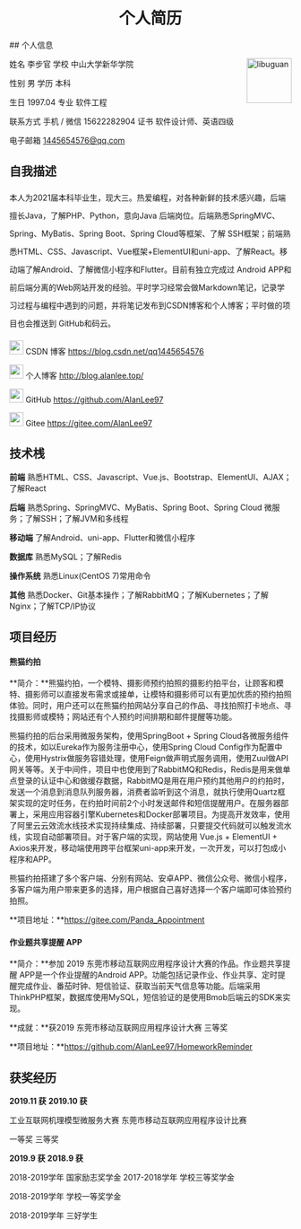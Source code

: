 <center><h1 style="border-bottom: none">个人简历</h1></center>
## 个人信息

姓名  李步官  														学校  中山大学新华学院 <img src="https://alanlee-image-bed.oss-cn-shenzhen.aliyuncs.com/assert/ziliao/zhengjianzhao-libuguan.jpg" alt="libuguan" style="width: 80px; float: right" />

性别  男																学历  本科 

生日  1997.04     										 		专业  软件工程 

联系方式  手机 / 微信 15622282904 		 		证书  软件设计师、英语四级 

电子邮箱  1445654576@qq.com 



## 自我描述

<p style="line-height: 2.0rem;">本人为2021届本科毕业生，现大三。热爱编程，对各种新鲜的技术感兴趣，后端擅长Java，了解PHP、Python，意向Java 后端岗位。后端熟悉SpringMVC、Spring、MyBatis、Spring Boot、Spring Cloud等框架、了解 SSH框架；前端熟悉HTML、CSS、Javascript、Vue框架+ElementUI和uni-app、了解React。移动端了解Android、了解微信小程序和Flutter。目前有独立完成过 Android APP和前后端分离的Web网站开发的经验。平时学习经常会做Markdown笔记，记录学习过程与编程中遇到的问题，并将笔记发布到CSDN博客和个人博客；平时做的项目也会推送到 GitHub和码云。</p>

<img src="https://alanlee-image-bed.oss-cn-shenzhen.aliyuncs.com/assert/images/icon/csdn.png" style="width: 25px;">  CSDN 博客  https://blog.csdn.net/qq1445654576

<img src="https://alanlee-image-bed.oss-cn-shenzhen.aliyuncs.com/assert/images/icon/pencil-ruler.png" style="width: 25px;">  个人博客  http://blog.alanlee.top/

<img src="https://alanlee-image-bed.oss-cn-shenzhen.aliyuncs.com/assert/images/icon/github.png" style="width: 25px;">  GitHub  https://github.com/AlanLee97

<img src="https://alanlee-image-bed.oss-cn-shenzhen.aliyuncs.com/assert/images/icon/gitee-fill-round.png" style="width: 25px;">  Gitee  https://gitee.com/AlanLee97





## 技术桟

**前端**  熟悉HTML、CSS、Javascript、Vue.js、Bootstrap、ElementUI、AJAX；了解React

**后端**  熟悉Spring、SpringMVC、MyBatis、Spring Boot、Spring Cloud 微服务；了解SSH；了解JVM和多线程

**移动端**  了解Android、uni-app、Flutter和微信小程序

**数据库** 熟悉MySQL；了解Redis

**操作系统**  熟悉Linux(CentOS 7)常用命令

**其他**  熟悉Docker、Git基本操作；了解RabbitMQ；了解Kubernetes；了解Nginx；了解TCP/IP协议

 



## 项目经历

#### 熊猫约拍

**简介：**熊猫约拍，一个模特、摄影师预约拍照的摄影约拍平台，让顾客和模特、摄影师可以直接发布需求或接单，让模特和摄影师可以有更加优质的预约拍照体验。同时，用户还可以在熊猫约拍网站分享自己的作品、寻找拍照打卡地点、寻找摄影师或模特；网站还有个人预约时间排期和邮件提醒等功能。

熊猫约拍的后台采用微服务架构，使用SpringBoot + Spring Cloud各微服务组件的技术，如以Eureka作为服务注册中心，使用Spring Cloud Config作为配置中心，使用Hystrix做服务容错处理，使用Feign做声明式服务调用，使用Zuul做API网关等等。关于中间件，项目中也使用到了RabbitMQ和Redis，Redis是用来做单点登录的认证中心和做缓存数据，RabbitMQ是用在用户预约其他用户的约拍时，发送一个消息到消息队列服务器，消费者监听到这个消息，就执行使用Quartz框架实现的定时任务，在约拍时间前2个小时发送邮件和短信提醒用户。在服务器部署上，采用应用容器引擎Kubernetes和Docker部署项目。为提高开发效率，使用了阿里云云效流水线技术实现持续集成、持续部署，只要提交代码就可以触发流水线，实现自动部署项目。对于客户端的实现，网站使用 Vue.js + ElementUI + Axios来开发，移动端使用跨平台框架uni-app来开发，一次开发，可以打包成小程序和APP。

熊猫约拍搭建了多个客户端、分别有网站、安卓APP、微信公众号、微信小程序，多客户端为用户带来更多的选择，用户根据自己喜好选择一个客户端即可体验预约拍照。

**项目地址：**https://gitee.com/Panda_Appointment



#### 作业题共享提醒 APP

**简介：**参加 2019 东莞市移动互联网应用程序设计大赛的作品。作业题共享提醒 APP是一个作业提醒的Android APP。功能包括记录作业、作业共享、定时提醒完成作业、番茄时钟、短信验证、获取当前天气信息等功能。后端采用ThinkPHP框架，数据库使用MySQL，短信验证的是使用Bmob后端云的SDK来实现。

**成就：**获2019 东莞市移动互联网应用程序设计大赛 三等奖

**项目地址：**https://github.com/AlanLee97/HomeworkReminder



## 获奖经历

**2019.11 获**																			**2019.10 获**

工业互联网机理模型微服务大赛										东莞市移动互联网应用程序设计比赛

一等奖																				三等奖



**2019.9 获**																			 **2018.9 获**

2018-2019学年 国家励志奖学金										2017-2018学年 学校三等奖学金

2018-2019学年 学校一等奖学金

2018-2019学年 三好学生